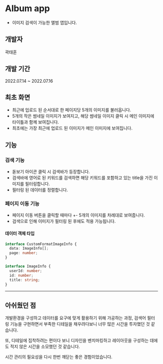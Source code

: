 # Album app

- 이미지 검색이 가능한 앨범 앱입니다.

## 개발자

곽태훈

## 개발 기간

2022.07.14 ~ 2022.07.16

## 최초 화면

- 최근에 업로드 된 순서대로 한 페이지당 5개의 이미지를 불러옵니다.
- 5개의 작은 썸네일 이미지가 보여지고, 해당 썸네일 이미지 클릭 시 메인 이미지에 타이틀과 함께 보여집니다.
- 최초에는 가장 최근에 업로드 된 이미지가 메인 이미지에 보여집니다.

## 기능

### 검색 기능

- 돋보기 아이콘 클릭 시 검색바가 등장합니다.
- 검색바에 영어로 된 키워드를 검색하면 해당 키워드를 포함하고 있는 title을 가진 이미지를 필터링합니다.
- 필터링 된 데이터를 정렬합니다.

### 페이지 이동 기능

- 페이지 이동 버튼을 클릭할 때마다 +- 5개의 이미지를 차례대로 보여줍니다.
- 검색으로 인해 이미지가 필터링 된 후에도 적용 가능됩니다.

#### 데이터 객체 타입

```ts
interface CustomFormatImageInfo {
  data: ImageInfo[];
  page: number;
}

interface ImageInfo {
  userId: number;
  id: number;
  title: string;
}
```

---

## 아쉬웠던 점

개발환경을 구성하고 데이터를 요구에 맞게 활용하기 위해 가공하는 과정, 검색어 필터링 기능을 구현하면서 부족한 디테일을 채우려다보니 너무 많은 시간을 투자했던 것 같습니다.

또, 디테일에 집착하려는 편이다 보니 디자인을 벤치마킹하고 레이아웃을 구성하는 데에도 적지 않은 시간을 소모했던 것 같습니다.

시간 관리의 필요성을 다시 한번 깨닫는 좋은 경험이었습니다.

